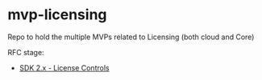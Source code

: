 # mvp-licensing
Repo to hold the multiple MVPs related to Licensing (both cloud and Core)

RFC stage:

- [SDK 2.x - License Controls](skd-2.x-license-controls.md)
